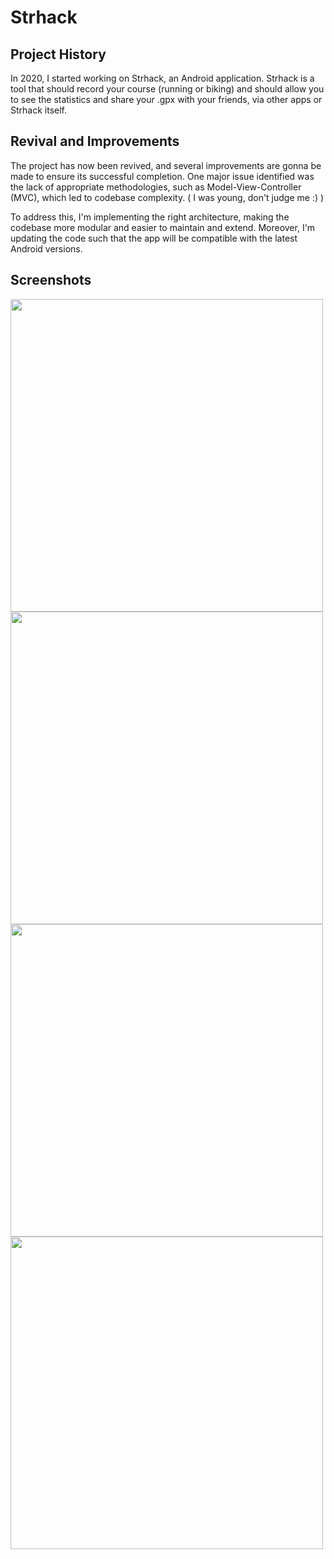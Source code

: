 # Strhack

## Project History
In 2020, I started working on Strhack, an Android application. Strhack is a tool that should record your course (running or biking) and should allow you to see the statistics and share your .gpx with your friends, via other apps or Strhack itself.

## Revival and Improvements
The project has now been revived, and several improvements are gonna be made to ensure its successful completion. One major issue identified was the lack of appropriate methodologies, such as Model-View-Controller (MVC), which led to codebase complexity.
( I was young, don't judge me :) )

To address this, I'm implementing the right architecture, making the codebase more modular and easier to maintain and extend.
Moreover, I'm updating the code such that the app will be compatible with the latest Android versions.

## Screenshots

<img src="https://github.com/RR2000/Strhack/assets/7381811/1736b6fc-9994-4708-9178-b1f3ddcf59db" width="500">

<img src="https://github.com/RR2000/Strhack/assets/7381811/af557619-d1fb-4a90-bd31-d9a85d29d70a" width="500">

<img src="https://github.com/RR2000/Strhack/assets/7381811/59710423-9a9a-472a-9a35-c481c406a2e6" width="500">

<img src="https://github.com/RR2000/Strhack/assets/7381811/1badb4b0-fe0f-4ccb-978e-6e198805be98" width="500">

